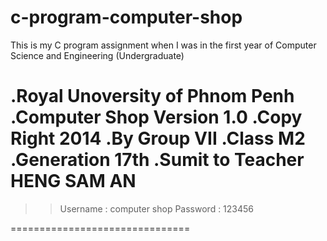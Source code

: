 # c-program-computer-shop
This is my C program assignment when I was in the first year of Computer Science and Engineering (Undergraduate)

.Royal Unoversity of Phnom Penh
.Computer Shop Version 1.0
.Copy Right 2014
.By Group VII
.Class M2
.Generation 17th
.Sumit to Teacher HENG SAM AN
===============================
                              
>>Username : computer shop
>>Password : 123456

===============================
